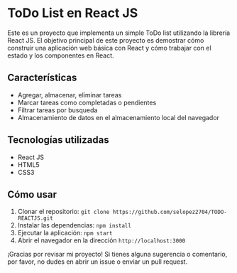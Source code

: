 ToDo List en React JS
=====================

Este es un proyecto que implementa un simple ToDo list utilizando la librería React JS. El objetivo principal de este proyecto es demostrar cómo construir una aplicación web básica con React y cómo trabajar con el estado y los componentes en React.

Características
---------------

-   Agregar, almacenar, eliminar tareas
-   Marcar tareas como completadas o pendientes
-   Filtrar tareas por busqueda
-   Almacenamiento de datos en el almacenamiento local del navegador

Tecnologías utilizadas
----------------------

-   React JS
-   HTML5
-   CSS3

Cómo usar
---------

1.  Clonar el repositorio: `git clone https://github.com/selopez2704/TODO-REACTJS.git`
2.  Instalar las dependencias: `npm install`
3.  Ejecutar la aplicación: `npm start`
4.  Abrir el navegador en la dirección `http://localhost:3000`

¡Gracias por revisar mi proyecto! Si tienes alguna sugerencia o comentario, por favor, no dudes en abrir un issue o enviar un pull request.
